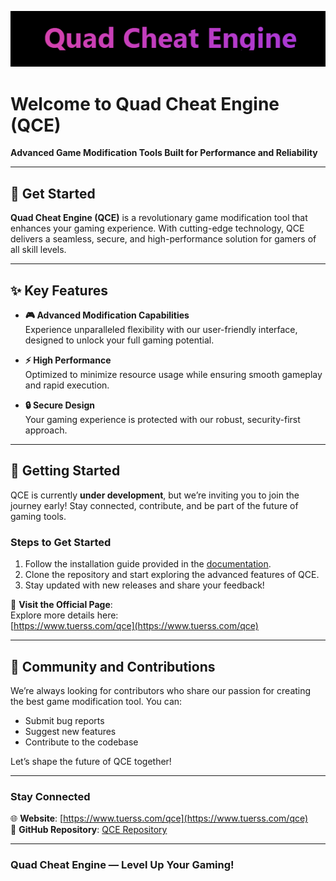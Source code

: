 ![Quad Cheat Engine](https://raw.githubusercontent.com/TuerSS/QCE/refs/heads/main/lAny2UR.png)

# **Welcome to Quad Cheat Engine (QCE)**  
**Advanced Game Modification Tools Built for Performance and Reliability**

---

## 🌟 **Get Started**  

**Quad Cheat Engine (QCE)** is a revolutionary game modification tool that enhances your gaming experience. With cutting-edge technology, QCE delivers a seamless, secure, and high-performance solution for gamers of all skill levels.

---

## **✨ Key Features**

- **🎮 Advanced Modification Capabilities**  
  Experience unparalleled flexibility with our user-friendly interface, designed to unlock your full gaming potential.

- **⚡ High Performance**  
  Optimized to minimize resource usage while ensuring smooth gameplay and rapid execution.

- **🔒 Secure Design**  
  Your gaming experience is protected with our robust, security-first approach.

---

## **🚀 Getting Started**

QCE is currently **under development**, but we’re inviting you to join the journey early! Stay connected, contribute, and be part of the future of gaming tools.

### **Steps to Get Started**  
1. Follow the installation guide provided in the [documentation](https://www.tuerss.com/qce).  
2. Clone the repository and start exploring the advanced features of QCE.  
3. Stay updated with new releases and share your feedback!

📌 **Visit the Official Page**:  
Explore more details here:  
[https://www.tuerss.com/qce](https://www.tuerss.com/qce)

---

## **👥 Community and Contributions**

We’re always looking for contributors who share our passion for creating the best game modification tool. You can:  
- Submit bug reports  
- Suggest new features  
- Contribute to the codebase  

Let’s shape the future of QCE together!

---

### **Stay Connected**  
🌐 **Website**: [https://www.tuerss.com/qce](https://www.tuerss.com/qce)  
📂 **GitHub Repository**: [QCE Repository](https://github.com/TuerSS/QCE)  

---

### **Quad Cheat Engine — Level Up Your Gaming!**  
